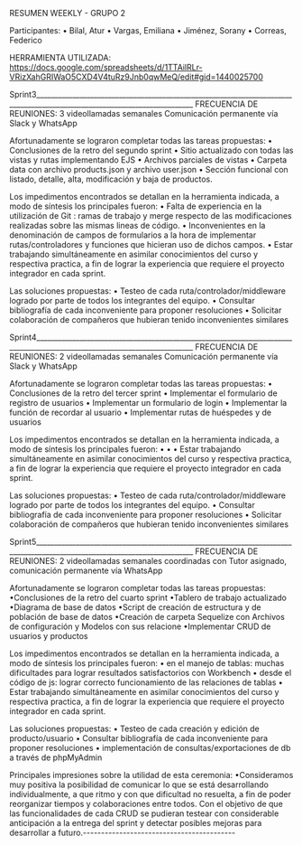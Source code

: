 RESUMEN WEEKLY - GRUPO 2

Participantes:
    • Bilal, Atur
    • Vargas, Emiliana
    • Jiménez, Sorany
    • Correas, Federico 

HERRAMIENTA UTILIZADA:
			https://docs.google.com/spreadsheets/d/1TTAilRLr-VRizXahGRIWaO5CXD4V4tuRz9Jnb0qwMeQ/edit#gid=1440025700



Sprint3__________________________________________________________________________________________________________________________
FRECUENCIA DE REUNIONES:
3 videollamadas semanales
Comunicación permanente vía Slack y WhatsApp

Afortunadamente se lograron completar todas las tareas propuestas:
    • Conclusiones de la retro del segundo sprint
    • Sitio actualizado con todas las vistas y rutas implementando EJS
    • Archivos parciales de vistas
    • Carpeta data con archivo products.json y archivo user.json
    • Sección funcional con listado, detalle, alta, modificación y baja de productos.

Los impedimentos encontrados se detallan en la herramienta indicada, a modo de síntesis los principales fueron: 
    • Falta de experiencia en la utilización de Git : ramas de trabajo y merge respecto de las modificaciones realizadas sobre las mismas lineas de código. 
    • Inconvenientes en la denominación de campos de formularios a la hora de implementar rutas/controladores y funciones que hicieran uso de dichos campos. 
    • Estar trabajando simultáneamente en asimilar conocimientos del curso y respectiva practica, a fin de lograr la experiencia que requiere el proyecto integrador en cada sprint.
      

Las soluciones propuestas:
    • Testeo de cada ruta/controlador/middleware logrado por parte de todos los integrantes del equipo.
    • Consultar bibliografía de cada inconveniente para proponer resoluciones
    • Solicitar colaboración de compañeros que hubieran tenido inconvenientes similares


Sprint4__________________________________________________________________________________________________________________________
FRECUENCIA DE REUNIONES:
2 videollamadas semanales
Comunicación permanente vía Slack y WhatsApp

Afortunadamente se lograron completar todas las tareas propuestas:
    • Conclusiones de la retro del tercer sprint
    • Implementar el formulario de registro de usuarios
    • Implementar un formulario de login
    • Implementar la función de recordar al usuario
    • Implementar rutas de huéspedes y de usuarios

Los impedimentos encontrados se detallan en la herramienta indicada, a modo de síntesis los principales fueron: 
    • 
    • 
    • Estar trabajando simultáneamente en asimilar conocimientos del curso y respectiva practica, a fin de lograr la experiencia que requiere el proyecto integrador en cada sprint.
      

Las soluciones propuestas:
    • Testeo de cada ruta/controlador/middleware logrado por parte de todos los integrantes del equipo.
    • Consultar bibliografía de cada inconveniente para proponer resoluciones
    • Solicitar colaboración de compañeros que hubieran tenido inconvenientes similares



Sprint5__________________________________________________________________________________________________________________________
FRECUENCIA DE REUNIONES:
2 videollamadas semanales coordinadas con Tutor asignado, comunicación permanente vía WhatsApp

Afortunadamente se lograron completar todas las tareas propuestas:
	•Conclusiones de la retro del cuarto sprint
	•Tablero de trabajo actualizado
	•Diagrama de base de datos
	•Script de creación de estructura y de población de base de datos
	•Creación de carpeta Sequelize con Archivos de configuración y Modelos con sus relacione
	•Implementar CRUD de usuarios y productos

Los impedimentos encontrados se detallan en la herramienta indicada, a modo de síntesis los principales fueron: 
    • en el manejo de tablas: muchas dificultades para lograr resultados satisfactorios con Workbench
    • desde el código de js: lograr correcto funcionamiento de las relaciones de tablas
    • Estar trabajando simultáneamente en asimilar conocimientos del curso y respectiva practica, a fin de lograr la experiencia que requiere el proyecto integrador en cada sprint.
      

Las soluciones propuestas:
    • Testeo de cada creación y edición de producto/usuario
    • Consultar bibliografía de cada inconveniente para proponer resoluciones
    • implementación de consultas/exportaciones de db a través de phpMyAdmin 

Principales impresiones sobre la utilidad de esta ceremonia:
	•Consideramos muy positiva la posibilidad de comunicar lo que se está desarrollando individualmente, a que ritmo y con que dificultad no resuelta, a fin de poder reorganizar tiempos y colaboraciones entre todos. Con el objetivo de que las funcionalidades de cada CRUD se pudieran testear con considerable anticipación a la entrega del sprint y detectar posibles mejoras para desarrollar a futuro.------------------------------------------
